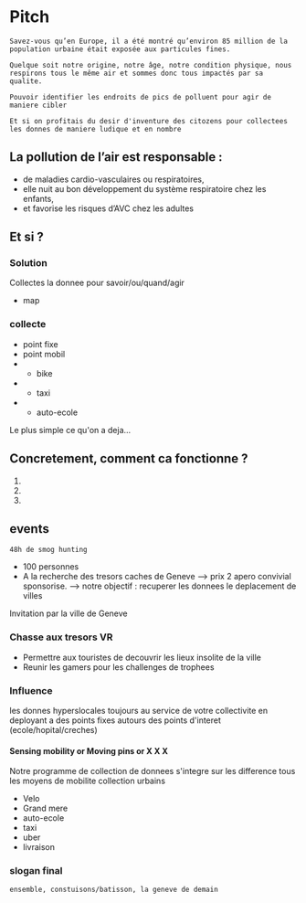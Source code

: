 # Pitch 

```Savez-vous qu’en Europe, il a été montré qu’environ 85 million de la population urbaine était exposée aux particules fines.```

```Quelque soit notre origine, notre âge, notre condition physique, nous respirons tous le même air et sommes donc tous impactés par sa qualite.```

```Pouvoir identifier les endroits de pics de polluent pour agir de maniere cibler```

```Et si on profitais du desir d'inventure des citozens pour collectees les donnes de maniere ludique et en nombre```

## La pollution de l’air est responsable : 
* de maladies cardio-vasculaires ou respiratoires,
* elle nuit au bon développement du système respiratoire chez les enfants, 
* et favorise les risques d’AVC chez les adultes

## Et si ?

### Solution

Collectes la donnee pour savoir/ou/quand/agir
* map

### collecte
* point fixe
* point mobil
* * bike
* * taxi
* * auto-ecole

Le plus simple
ce qu'on a deja...


## Concretement, comment ca fonctionne ?

1.
2.
3.


## events

```48h de smog hunting```
* 100 personnes
* A la recherche des tresors caches de Geneve 
--> prix 2 apero convivial sponsorise.
--> notre objectif : recuperer les donnees le deplacement de villes

Invitation par la ville de Geneve


### Chasse aux tresors VR
* Permettre aux touristes de decouvrir les lieux insolite de la ville
* Reunir les gamers pour les challenges de trophees


### Influence

les donnes hyperslocales toujours au service de votre collectivite en deployant a des points fixes autours des points d'interet (ecole/hopital/creches)


#### Sensing mobility or Moving pins or X X X

Notre programme de collection de donnees s'integre sur les difference tous les moyens de mobilite collection urbains
* Velo
* Grand mere
* auto-ecole
* taxi
* uber
* livraison 

### slogan final
```ensemble, constuisons/batisson, la geneve de demain```


